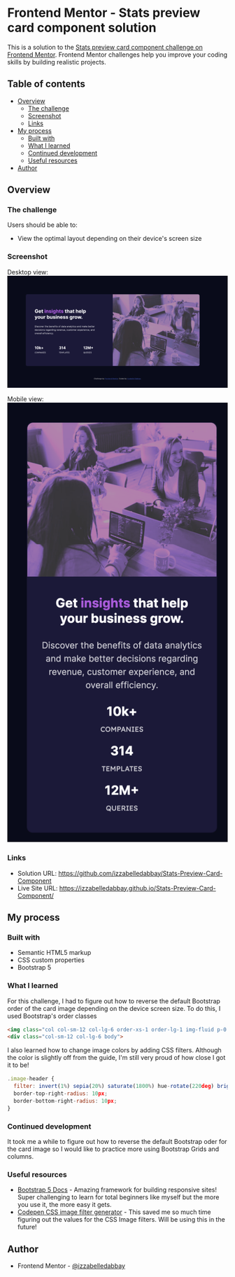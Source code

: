 # Frontend Mentor - Stats preview card component solution

This is a solution to the [Stats preview card component challenge on Frontend Mentor](https://www.frontendmentor.io/challenges/stats-preview-card-component-8JqbgoU62). Frontend Mentor challenges help you improve your coding skills by building realistic projects.

## Table of contents

- [Overview](#overview)
  - [The challenge](#the-challenge)
  - [Screenshot](#screenshot)
  - [Links](#links)
- [My process](#my-process)
  - [Built with](#built-with)
  - [What I learned](#what-i-learned)
  - [Continued development](#continued-development)
  - [Useful resources](#useful-resources)
- [Author](#author)

## Overview

### The challenge

Users should be able to:

- View the optimal layout depending on their device's screen size

### Screenshot

Desktop view:
![](solution/FEC2-Desktop-Solution.png)

Mobile view:
![](solution/FEC2-Mobile-Solution.png)


### Links

- Solution URL: https://github.com/izzabelledabbay/Stats-Preview-Card-Component
- Live Site URL: https://izzabelledabbay.github.io/Stats-Preview-Card-Component/

## My process

### Built with

- Semantic HTML5 markup
- CSS custom properties
- Bootstrap 5

### What I learned

For this challenge, I had to figure out how to reverse the default Bootstrap order of the card image depending on the device screen size. To do this, I used Bootstrap's order classes

```html
<img class="col col-sm-12 col-lg-6 order-xs-1 order-lg-1 img-fluid p-0 image-header-desktop" src="images/image-header-desktop.jpg" alt="image-header-desktop" />
<div class="col-sm-12 col-lg-6 body">
```

I also learned how to change image colors by adding CSS filters. Although the color is slightly off from the guide, I'm still very proud of how close I got it to be!

```js
.image-header {
  filter: invert(1%) sepia(20%) saturate(1800%) hue-rotate(220deg) brightness(78%) contrast(60%);
  border-top-right-radius: 10px;
  border-bottom-right-radius: 10px;
}
```

### Continued development

It took me a while to figure out how to reverse the default Bootstrap oder for the card image so I would like to practice more using Bootstrap Grids and columns.

### Useful resources

- [Bootstrap 5 Docs](https://getbootstrap.com/docs/5.0/getting-started/introduction/) - Amazing framework for building responsive sites! Super challenging to learn for total beginners like myself but the more you use it, the more easy it gets.
- [Codepen CSS image filter generator](https://codepen.io/sosuke/pen/Pjoqqp) - This saved me so much time figuring out the values for the CSS Image filters. Will be using this in the future!


## Author

- Frontend Mentor - [@izzabelledabbay](https://www.frontendmentor.io/profile/izzabelledabbay)
